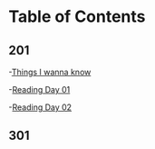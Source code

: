 # Table of Contents
## 201
-[Things I wanna know](Things_I_Wanna_Know.md)

-[Reading Day 01](reading_day_1.md)

-[Reading Day 02](Reading_day_2.md)

## 301
